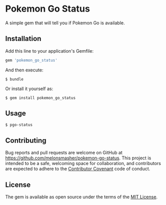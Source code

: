 # Pokemon Go Status

A simple gem that will tell you if Pokemon Go is available.

## Installation

Add this line to your application's Gemfile:

```ruby
gem 'pokemon_go_status'
```

And then execute:

    $ bundle

Or install it yourself as:

    $ gem install pokemon_go_status

## Usage

    $ pgo-status

## Contributing

Bug reports and pull requests are welcome on GitHub at https://github.com/melonsmasher/pokemon-go-status. This project is intended to be a safe, welcoming space for collaboration, and contributors are expected to adhere to the [Contributor Covenant](http://contributor-covenant.org) code of conduct.

## License

The gem is available as open source under the terms of the [MIT License](http://opensource.org/licenses/MIT).


